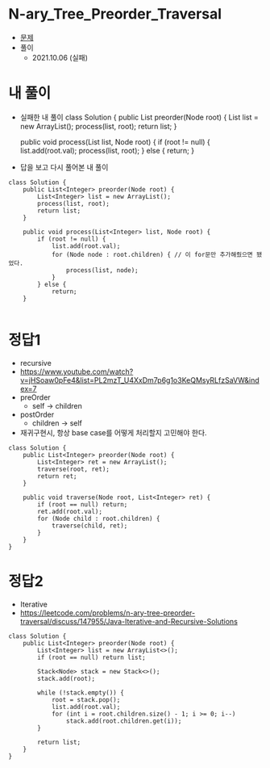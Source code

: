 # N-ary_Tree_Preorder_Traversal
- [문제](https://leetcode.com/problems/n-ary-tree-preorder-traversal/)
- 풀이
    - 2021.10.06 (실패)


# 내 풀이
- 실패한 내 풀이
class Solution {
    public List<Integer> preorder(Node root) {
        List<Integer> list = new ArrayList();
        process(list, root);
        return list;
    }
    
    public void process(List<Integer> list, Node root) {
        if (root != null) {
            list.add(root.val);
            process(list, root); 
        } else {
            return;
}
- 답을 보고 다시 풀어본 내 풀이
```
class Solution {
    public List<Integer> preorder(Node root) {
        List<Integer> list = new ArrayList();
        process(list, root);
        return list;
    }
    
    public void process(List<Integer> list, Node root) {
        if (root != null) {
            list.add(root.val);
            for (Node node : root.children) { // 이 for문만 추가해줬으면 됐었다.
                process(list, node);    
            }
        } else {
            return;
    }
    
```
    


# 정답1
- recursive 
- https://www.youtube.com/watch?v=jHSoaw0pFe4&list=PL2mzT_U4XxDm7p6g1o3KeQMsyRLfzSaVW&index=7
- preOrder
    - self -> children
- postOrder
    - children -> self
- 재귀구현시, 항상 base case를 어떻게 처리할지 고민해야 한다.
```
class Solution {
    public List<Integer> preorder(Node root) {
        List<Integer> ret = new ArrayList();
        traverse(root, ret);
        return ret;
    }
    
    public void traverse(Node root, List<Integer> ret) {
        if (root == null) return;
        ret.add(root.val);
        for (Node child : root.children) {
            traverse(child, ret);
        }
    }
}

```

# 정답2
- Iterative
- https://leetcode.com/problems/n-ary-tree-preorder-traversal/discuss/147955/Java-Iterative-and-Recursive-Solutions
```
class Solution {
    public List<Integer> preorder(Node root) {
        List<Integer> list = new ArrayList<>();
        if (root == null) return list;
        
        Stack<Node> stack = new Stack<>();
        stack.add(root);
        
        while (!stack.empty()) {
            root = stack.pop();
            list.add(root.val);
            for (int i = root.children.size() - 1; i >= 0; i--)
                stack.add(root.children.get(i));
        }
        
        return list;
    }
}
```